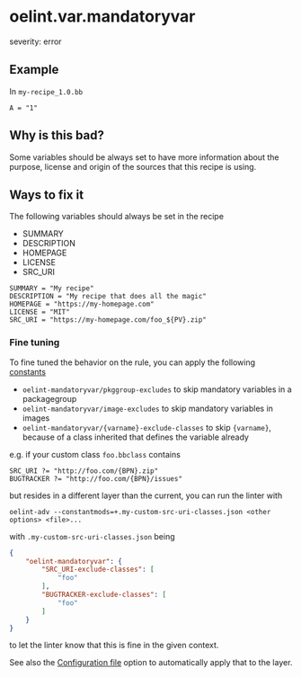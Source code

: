 # oelint.var.mandatoryvar

severity: error

## Example

In ``my-recipe_1.0.bb``

```
A = "1"
```

## Why is this bad?

Some variables should be always set to have more information about the purpose, license and origin of the sources
that this recipe is using.

## Ways to fix it

The following variables should always be set in the recipe

- SUMMARY
- DESCRIPTION
- HOMEPAGE
- LICENSE
- SRC_URI

```
SUMMARY = "My recipe"
DESCRIPTION = "My recipe that does all the magic"
HOMEPAGE = "https://my-homepage.com"
LICENSE = "MIT"
SRC_URI = "https://my-homepage.com/foo_${PV}.zip"
```

### Fine tuning

To fine tuned the behavior on the rule, you can apply the following [constants](https://github.com/priv-kweihmann/oelint-adv#adding-additional-constants)

- `oelint-mandatoryvar/pkggroup-excludes` to skip mandatory variables in a packagegroup
- `oelint-mandatoryvar/image-excludes` to skip mandatory variables in images
- `oelint-mandatoryvar/{varname}-exclude-classes` to skip `{varname}`, because of a class inherited that defines the variable already

e.g. if your custom class ``foo.bbclass`` contains

```
SRC_URI ?= "http://foo.com/{BPN}.zip"
BUGTRACKER ?= "http://foo.com/{BPN}/issues"
```

but resides in a different layer than the current, you can run the linter with

```console
oelint-adv --constantmods=+.my-custom-src-uri-classes.json <other options> <file>...
```

with `.my-custom-src-uri-classes.json` being

```json
{
    "oelint-mandatoryvar": {
        "SRC_URI-exclude-classes": [
            "foo"
        ],
        "BUGTRACKER-exclude-classes": [
            "foo"
        ]
    }
}
```

to let the linter know that this is fine in the given context.

See also the [Configuration file](https://github.com/priv-kweihmann/oelint-adv#configuration-file) option to automatically apply that to the layer.
